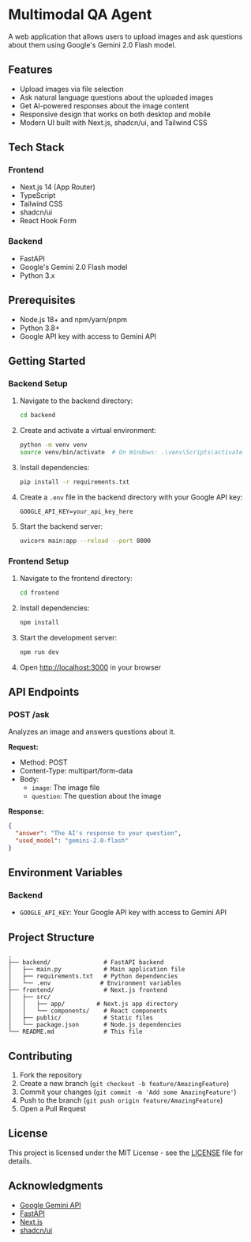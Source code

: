 # Multimodal QA Agent

A web application that allows users to upload images and ask questions about them using Google's Gemini 2.0 Flash model.

## Features

- Upload images via file selection
- Ask natural language questions about the uploaded images
- Get AI-powered responses about the image content
- Responsive design that works on both desktop and mobile
- Modern UI built with Next.js, shadcn/ui, and Tailwind CSS

## Tech Stack

### Frontend
- Next.js 14 (App Router)
- TypeScript
- Tailwind CSS
- shadcn/ui
- React Hook Form

### Backend
- FastAPI
- Google's Gemini 2.0 Flash model
- Python 3.x

## Prerequisites

- Node.js 18+ and npm/yarn/pnpm
- Python 3.8+
- Google API key with access to Gemini API

## Getting Started

### Backend Setup

1. Navigate to the backend directory:
   ```bash
   cd backend
   ```

2. Create and activate a virtual environment:
   ```bash
   python -m venv venv
   source venv/bin/activate  # On Windows: .\venv\Scripts\activate
   ```

3. Install dependencies:
   ```bash
   pip install -r requirements.txt
   ```

4. Create a `.env` file in the backend directory with your Google API key:
   ```
   GOOGLE_API_KEY=your_api_key_here
   ```

5. Start the backend server:
   ```bash
   uvicorn main:app --reload --port 8000
   ```

### Frontend Setup

1. Navigate to the frontend directory:
   ```bash
   cd frontend
   ```

2. Install dependencies:
   ```bash
   npm install
   ```

3. Start the development server:
   ```bash
   npm run dev
   ```

4. Open [http://localhost:3000](http://localhost:3000) in your browser

## API Endpoints

### POST /ask

Analyzes an image and answers questions about it.

**Request:**
- Method: POST
- Content-Type: multipart/form-data
- Body:
  - `image`: The image file
  - `question`: The question about the image

**Response:**
```json
{
  "answer": "The AI's response to your question",
  "used_model": "gemini-2.0-flash"
}
```

## Environment Variables

### Backend
- `GOOGLE_API_KEY`: Your Google API key with access to Gemini API

## Project Structure

```
.
├── backend/               # FastAPI backend
│   ├── main.py            # Main application file
│   ├── requirements.txt   # Python dependencies
│   └── .env              # Environment variables
├── frontend/              # Next.js frontend
│   ├── src/
│   │   ├── app/         # Next.js app directory
│   │   └── components/    # React components
│   ├── public/            # Static files
│   └── package.json       # Node.js dependencies
└── README.md              # This file
```

## Contributing

1. Fork the repository
2. Create a new branch (`git checkout -b feature/AmazingFeature`)
3. Commit your changes (`git commit -m 'Add some AmazingFeature'`)
4. Push to the branch (`git push origin feature/AmazingFeature`)
5. Open a Pull Request

## License

This project is licensed under the MIT License - see the [LICENSE](LICENSE) file for details.

## Acknowledgments

- [Google Gemini API](https://ai.google.dev/)
- [FastAPI](https://fastapi.tiangolo.com/)
- [Next.js](https://nextjs.org/)
- [shadcn/ui](https://ui.shadcn.com/)
